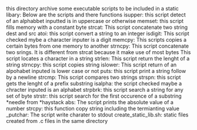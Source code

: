 this directory archive some executable scripts to be included in a static libary: Below are the scripts and there functions
isupper: this script detect of an alphabbet inputted is in uppercase or otherwise
memset: this script fills memory with a constant byte
strcat: This script concatenate two string dest and src
atoi: this script convert a string to an integer
isdigit: This script checked mybe a character inputer is a digit
memcpy: This scripts copies a certain bytes from one memory to another
strncpy: This script concatenate two srings. It is different from strcat because it make use of most bytes
This script locates a character in a string
strlen: This script return the lenght of a string
strncpy: this script copies string
islower: This script return of an alpohabet inputed is lower case or not
puts: this script print a string follow by a newline
strcmp: This script compares two strings
strspn: this script gets the lenght of a prefix substring
isalpha: the script checked maybe a chracter inputed is an alphabet
strpbrk: this script search a string for any set of byte
strstr: this script search for the first occurence of a substring *needle from *haystack
abs: The script prints the absolute value of a number
strcpy: this function copy string including the termianting value
_putchar: The script write charater to stdout
create_static_lib.sh: static files created from .c files in the same directory
